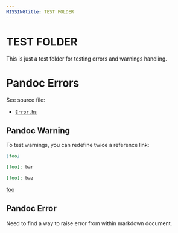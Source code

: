 ```yaml
---
MISSINGtitle: TEST FOLDER
---
```


# TEST FOLDER

This is just a test folder for testing errors and warnings handling.

# Pandoc Errors

See source file:

- [`Error.hs`](https://github.com/jgm/pandoc/blob/master/src/Text/Pandoc/Error.hs)

## Pandoc Warning

To test warnings, you can redefine twice a reference link:

``` markdown
[foo]

[foo]: bar

[foo]: baz
```

[foo]

[foo]: bar

[foo]: baz

## Pandoc Error

Need to find a way to raise error from within markdown document.